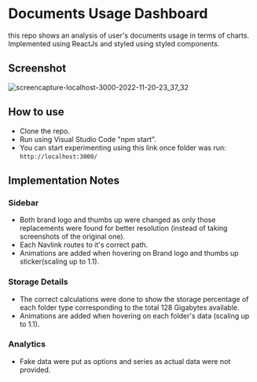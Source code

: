 # Documents Usage Dashboard
this repo shows an analysis of user's documents usage in terms of charts. Implemented using ReactJs and styled using styled components.

## Screenshot
![screencapture-localhost-3000-2022-11-20-23_37_32](https://user-images.githubusercontent.com/50046177/202927468-3c789c04-cf7d-4b09-b9f9-41bd6ea7d744.png)

## How to use
- Clone the repo.
- Run using Visual Studio Code "npm start".
- You can start experimenting using this link once folder was run: ``` http://localhost:3000/ ```

## Implementation Notes
### Sidebar
- Both brand logo and thumbs up were changed as only those replacements were found for better resolution (instead of taking screenshots of the original one).
- Each Navlink routes to it's correct path.
- Animations are added when hovering on Brand logo and thumbs up sticker(scaling up to 1.1).
### Storage Details
- The correct calculations were done to show the storage percentage of each folder type corresponding to the total 128 Gigabytes available.
-  Animations are added when hovering on each folder's data (scaling up to 1.1).
### Analytics
- Fake data were put as options and series as actual data were not provided.


